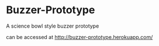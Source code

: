 # Buzzer-Prototype
A science bowl style buzzer prototype

can be accessed at http://buzzer-prototype.herokuapp.com/
